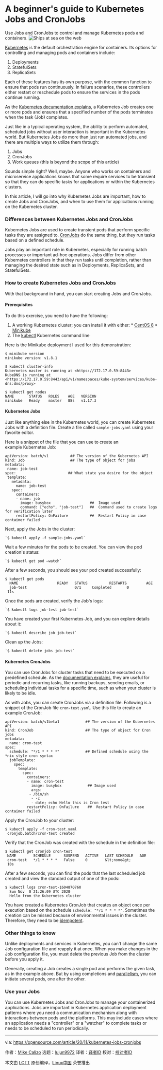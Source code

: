 [#]: collector: (lujun9972)
[#]: translator: ( )
[#]: reviewer: ( )
[#]: publisher: ( )
[#]: url: ( )
[#]: subject: (A beginner's guide to Kubernetes Jobs and CronJobs)
[#]: via: (https://opensource.com/article/20/11/kubernetes-jobs-cronjobs)
[#]: author: (Mike Calizo https://opensource.com/users/mcalizo)

A beginner's guide to Kubernetes Jobs and CronJobs
======
Use Jobs and CronJobs to control and manage Kubernetes pods and
containers.
![Ships at sea on the web][1]

[Kubernetes][2] is the default orchestration engine for containers. Its options for controlling and managing pods and containers include:

  1. Deployments
  2. StatefulSets
  3. ReplicaSets



Each of these features has its own purpose, with the common function to ensure that pods run continuously. In failure scenarios, these controllers either restart or reschedule pods to ensure the services in the pods continue running.

As the [Kubernetes documentation explains][3], a Kubernetes Job creates one or more pods and ensures that a specified number of the pods terminates when the task (Job) completes.

Just like in a typical operating system, the ability to perform automated, scheduled jobs without user interaction is important in the Kubernetes world. But Kubernetes Jobs do more than just run automated jobs, and there are multiple ways to utilize them through:

  1. Jobs
  2. CronJobs
  3. Work queues (this is beyond the scope of this article)



Sounds simple right? Well, maybe. Anyone who works on containers and microservice applications knows that some require services to be transient so that they can do specific tasks for applications or within the Kubernetes clusters.

In this article, I will go into why Kubernetes Jobs are important, how to create Jobs and CronJobs, and when to use them for applications running on the Kubernetes cluster.

### Differences between Kubernetes Jobs and CronJobs

Kubernetes Jobs are used to create transient pods that perform specific tasks they are assigned to. [CronJobs][4] do the same thing, but they run tasks based on a defined schedule.

Jobs play an important role in Kubernetes, especially for running batch processes or important ad-hoc operations. Jobs differ from other Kubernetes controllers in that they run tasks until completion, rather than managing the desired state such as in Deployments, ReplicaSets, and StatefulSets.

### How to create Kubernetes Jobs and CronJobs

With that background in hand, you can start creating Jobs and CronJobs.

#### Prerequisites

To do this exercise, you need to have the following:

  1. A working Kubernetes cluster; you can install it with either:
    * [CentOS 8][5]
    * [Minikube][6]
  2. The [kubectl][7] Kubernetes command line



Here is the Minikube deployment I used for this demonstration:


```
$ minikube version
minikube version: v1.8.1

$ kubectl cluster-info
Kubernetes master is running at <https://172.17.0.59:8443>
KubeDNS is running at <https://172.17.0.59:8443/api/v1/namespaces/kube-system/services/kube-dns:dns/proxy>

$ kubectl get nodes
NAME       STATUS   ROLES    AGE   VERSION
minikube   Ready    master   88s   v1.17.3
```

#### Kubernetes Jobs

Just like anything else in the Kubernetes world, you can create Kubernetes Jobs with a definition file. Create a file called `sample-jobs.yaml` using your favorite editor.

Here is a snippet of the file that you can use to create an example Kubernetes Job:


```
apiVersion: batch/v1          ## The version of the Kubernetes API
kind: Job                     ## The type of object for jobs
metadata:
 name: job-test
spec:                        ## What state you desire for the object
 template:
   metadata:
     name: job-test
   spec:
     containers:
     - name: job
       image: busybox                  ##  Image used
       command: ["echo", "job-test"]   ##  Command used to create logs for verification later
     restartPolicy: OnFailure          ##  Restart Policy in case container failed
```

Next, apply the Jobs in the cluster:


```
`$ kubectl apply -f sample-jobs.yaml`
```

Wait a few minutes for the pods to be created. You can view the pod creation's status:


```
`$ kubectl get pod –watch`
```

After a few seconds, you should see your pod created successfully:


```
$ kubectl get pods
  NAME                  READY   STATUS          RESTARTS         AGE
  job-test                      0/1     Completed       0            11s
```

Once the pods are created, verify the Job's logs:


```
`$ kubectl logs job-test job-test`
```

You have created your first Kubernetes Job, and you can explore details about it:


```
`$ kubectl describe job job-test`
```

Clean up the Jobs:


```
`$ kubectl delete jobs job-test`
```

#### Kubernetes CronJobs

You can use CronJobs for cluster tasks that need to be executed on a predefined schedule. As the [documentation explains][8], they are useful for periodic and recurring tasks, like running backups, sending emails, or scheduling individual tasks for a specific time, such as when your cluster is likely to be idle.

As with Jobs, you can create CronJobs via a definition file. Following is a snippet of the CronJob file `cron-test.yaml`. Use this file to create an example CronJob:


```
apiVersion: batch/v1beta1            ## The version of the Kubernetes API
kind: CronJob                        ## The type of object for Cron jobs
metadata:
  name: cron-test
spec:
  schedule: "*/1 * * * *"            ## Defined schedule using the *nix style cron syntax
  jobTemplate:
    spec:
      template:
        spec:
          containers:
          - name: cron-test
            image: busybox            ## Image used
            args:
           - /bin/sh
            - -c
            - date; echo Hello this is Cron test
          restartPolicy: OnFailure    ##  Restart Policy in case container failed
```

Apply the CronJob to your cluster:


```
$ kubectl apply -f cron-test.yaml
 cronjob.batch/cron-test created
```

Verify that the CronJob was created with the schedule in the definition file:


```
$ kubectl get cronjob cron-test
 NAME        SCHEDULE      SUSPEND   ACTIVE   LAST SCHEDULE   AGE
 cron-test   */1 * * * *   False     0        &lt;none&gt;          10s
```

After a few seconds, you can find the pods that the last scheduled job created and view the standard output of one of the pods:


```
$ kubectl logs cron-test-1604870760
  Sun Nov  8 21:26:09 UTC 2020
  Hello from the Kubernetes cluster
```

You have created a Kubernetes CronJob that creates an object once per execution based on the schedule `schedule: "*/1 * * * *"`. Sometimes the creation can be missed because of environmental issues in the cluster. Therefore, they need to be [idempotent][9].

### Other things to know

Unlike deployments and services in Kubernetes, you can't change the same Job configuration file and reapply it at once. When you make changes in the Job configuration file, you must delete the previous Job from the cluster before you apply it.

Generally, creating a Job creates a single pod and performs the given task, as in the example above. But by using completions and [parallelism][10], you can initiate several pods, one after the other.

### Use your Jobs

You can use Kubernetes Jobs and CronJobs to manage your containerized applications. Jobs are important in Kubernetes application deployment patterns where you need a communication mechanism along with interactions between pods and the platforms. This may include cases where an application needs a "controller" or a "watcher" to complete tasks or needs to be scheduled to run periodically.

--------------------------------------------------------------------------------

via: https://opensource.com/article/20/11/kubernetes-jobs-cronjobs

作者：[Mike Calizo][a]
选题：[lujun9972][b]
译者：[译者ID](https://github.com/译者ID)
校对：[校对者ID](https://github.com/校对者ID)

本文由 [LCTT](https://github.com/LCTT/TranslateProject) 原创编译，[Linux中国](https://linux.cn/) 荣誉推出

[a]: https://opensource.com/users/mcalizo
[b]: https://github.com/lujun9972
[1]: https://opensource.com/sites/default/files/styles/image-full-size/public/lead-images/kubernetes_containers_ship_lead.png?itok=9EUnSwci (Ships at sea on the web)
[2]: https://kubernetes.io/
[3]: https://kubernetes.io/docs/concepts/workloads/controllers/job/
[4]: https://kubernetes.io/docs/concepts/workloads/controllers/cron-jobs/
[5]: https://phoenixnap.com/kb/how-to-install-kubernetes-on-centos
[6]: https://minikube.sigs.k8s.io/docs/start/
[7]: https://kubernetes.io/docs/reference/kubectl/kubectl/
[8]: https://v1-18.docs.kubernetes.io/docs/concepts/workloads/controllers/cron-jobs/
[9]: https://en.wikipedia.org/wiki/Idempotence
[10]: https://kubernetes.io/docs/concepts/workloads/controllers/job/#parallel-jobs
